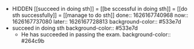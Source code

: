 - HIDDEN [[succeed in doing sth]] = [[be sccessful in doing sth]] = [[do sth successfully]] = [[manage to do sth]]
  done:: 1626167740968
  now:: 1626167737080
  later:: 1626167728813
  background-color:: #533e7d
- succeed in doing sth
  background-color:: #533e7d
	- He has succeeded in passing the exam.
	  background-color:: #264c9b